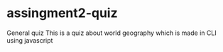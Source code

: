 # assingment2-quiz
General quiz
This is a quiz about world geography which is made in CLI using javascript
